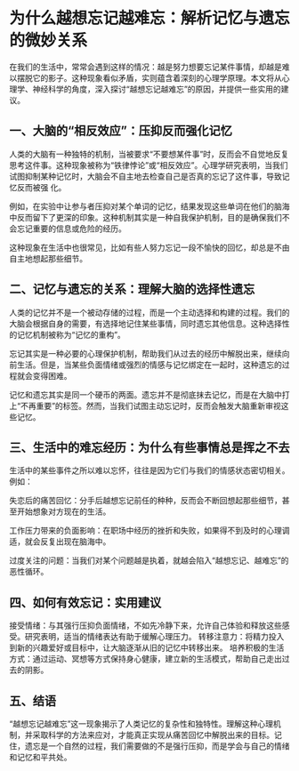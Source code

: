 # 为什么越想忘记越难忘：解析记忆与遗忘的微妙关系

 在我们的生活中，常常会遇到这样的情况：越是努力想要忘记某件事情，却越是难以摆脱它的影子。这种现象看似矛盾，实则蕴含着深刻的心理学原理。本文将从心理学、神经科学的角度，深入探讨“越想忘记越难忘”的原因，并提供一些实用的建议。

## 一、大脑的“相反效应”：压抑反而强化记忆
 人类的大脑有一种独特的机制，当被要求“不要想某件事”时，反而会不自觉地反复思考这件事。这种现象被称为“铁律悖论”或“相反效应”。心理学研究表明，当我们试图抑制某种记忆时，大脑会不自主地去检查自己是否真的忘记了这件事，导致记忆反而被强
化。

 例如，在实验中让参与者压抑对某个单词的记忆，结果发现这些单词在他们的脑海中反而留下了更深的印象。这种机制其实是一种自我保护机制，目的是确保我们不会忘记重要的信息或危险的经历。

 这种现象在生活中也很常见，比如有些人努力忘记一段不愉快的回忆，却总是不由自主地想起那些细节。

## 二、记忆与遗忘的关系：理解大脑的选择性遗忘
 人类的记忆并不是一个被动存储的过程，而是一个主动选择和构建的过程。我们的大脑会根据自身的需要，有选择地记住某些事情，同时遗忘其他信息。这种选择性的记忆机制被称为“记忆的重构”。

 忘记其实是一种必要的心理保护机制，帮助我们从过去的经历中解脱出来，继续向前生活。但是，当某些负面情绪或强烈的情感与记忆绑定在一起时，这种遗忘的过程就会变得困难。

 记忆和遗忘其实是同一个硬币的两面。遗忘并不是彻底抹去记忆，而是在大脑中打上“不再重要”的标签。然而，当我们试图主动忘记时，反而会触发大脑重新审视这些记忆。

## 三、生活中的难忘经历：为什么有些事情总是挥之不去
 生活中的某些事件之所以难以忘怀，往往是因为它们与我们的情感状态密切相关。例如：

 失恋后的痛苦回忆：分手后越想忘记前任的种种，反而会不断回想起那些细节，甚至开始想象对方现在的生活。

 工作压力带来的负面影响：在职场中经历的挫折和失败，如果得不到及时的心理调适，就会反复出现在脑海中。

 过度关注的问题：当我们对某个问题越是执着，就越会陷入“越想忘记、越难忘”的恶性循环。

## 四、如何有效忘记：实用建议
 接受情绪：与其强行压抑负面情绪，不如先冷静下来，允许自己体验和释放这些感受。研究表明，适当的情绪表达有助于缓解心理压力。
 转移注意力：将精力投入到新的兴趣爱好或目标中，让大脑逐渐从旧的记忆中转移出来。
 培养积极的生活方式：通过运动、冥想等方式保持身心健康，建立新的生活模式，帮助自己走出过去的阴影。

## 五、结语
 “越想忘记越难忘”这一现象揭示了人类记忆的复杂性和独特性。理解这种心理机制，并采取科学的方法来应对，才能真正实现从痛苦回忆中解脱出来的目标。记住，遗忘是一个自然的过程，我们需要做的不是强行压抑，而是学会与自己的情绪和记忆和平共处。